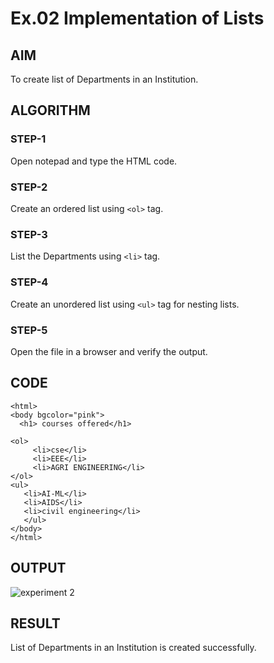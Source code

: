 # Ex.02 Implementation of Lists
## AIM
  To create list of Departments in an Institution.

## ALGORITHM
### STEP-1
  Open notepad and type the HTML code.

### STEP-2
  Create an ordered list using ```<ol>``` tag.

### STEP-3
  List the Departments using ```<li>``` tag.

### STEP-4
  Create an unordered list using ```<ul>``` tag for nesting lists.

### STEP-5
  Open the file in a browser and verify the output.
  
## CODE
```
<html>
<body bgcolor="pink">
  <h1> courses offered</h1>

<ol>
     <li>cse</li>
     <li>EEE</li>
     <li>AGRI ENGINEERING</li>
</ol>
<ul>
   <li>AI-ML</li>
   <li>AIDS</li>
   <li>civil engineering</li>
   </ul>
</body>
</html>
```


## OUTPUT
![experiment 2](https://github.com/malathimanju/Ex02_Web-Design/assets/165985843/89dcf5fd-ee5e-4370-acec-77bc1b9b2353)





## RESULT
  List of Departments in an Institution is created successfully.
